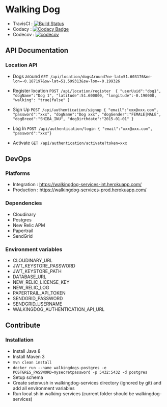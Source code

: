 Walking Dog
====
- TravisCI : [![Build Status](https://travis-ci.org/hubesco/walkingdog-services.svg?branch=master)](https://travis-ci.org/hubesco/walkingdog-services)
- Codacy : [![Codacy Badge](https://api.codacy.com/project/badge/Grade/b8cbd8954b874c5eb33aa1cd0b7f32c5)](https://www.codacy.com/app/pao-esco/walkingdog-services?utm_source=github.com&amp;utm_medium=referral&amp;utm_content=paoesco/walkingdog&amp;utm_campaign=Badge_Grade)
- Codecov : [![codecov](https://codecov.io/gh/hubesco/walkingdog-services/branch/master/graph/badge.svg)](https://codecov.io/gh/hubesco/walkingdog-services)

## API Documentation

### Location API

- Dogs around
`GET /api/location/dogsAround?ne-lat=51.603176&ne-lon=-0.187197&sw-lat=51.599313&sw-lon=-0.199326`

- Register location
`POST /api/location/register  { "userUuid":"dog1", "dogName":"Dog 1", "latitude":51.600000, "longitude":-0.190000, "walking": "true|false" }`

- Sign Up
`POST /api/authentication/signup { "email":"xxx@xxx.com", "password":"xxx", "dogName":"Dog xxx", "dogGender":"FEMALE|MALE", "dogBreed":"SHIBA_INU", "dogBirthdate":"2015-01-01" }`

- Log In
`POST /api/authentication/login { "email":"xxx@xxx.com", "password":"xxx"}`

- Activate
`GET /api/authentication/activate?token=xxx`


## DevOps

### Platforms

- Integration : https://walkingdog-services-int.herokuapp.com/
- Production : https://walkingdog-services-prod.herokuapp.com/

### Dependencies

- Cloudinary
- Postgres
- New Relic APM
- Papertrail
- SendGrid

### Environment variables

- CLOUDINARY_URL
- JWT_KEYSTORE_PASSWORD
- JWT_KEYSTORE_PATH
- DATABASE_URL
- NEW_RELIC_LICENSE_KEY
- NEW_RELIC_LOG
- PAPERTRAIL_API_TOKEN
- SENDGRID_PASSWORD
- SENDGRID_USERNAME
- WALKINGDOG_AUTHENTICATION_API_URL

## Contribute

### Installation

- Install Java 8
- Install Maven 3
- `mvn clean install`
- `docker run --name walkingdogs-postgres -e POSTGRES_PASSWORD=mysecretpassword -p 5432:5432 -d postgres`
- Setup schema
- Create setenv.sh in walkingdog-services directory (ignored by git) and add all environment variables
- Run local.sh in walking-services (current folder should be walkingdog-services)
